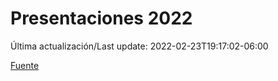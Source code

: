 # Presentaciones 2022

Última actualización/Last update: 2022-02-23T19:17:02-06:00

 [Fuente](https://www.gob.mx/salud/documentos/presentaciones-2022)
